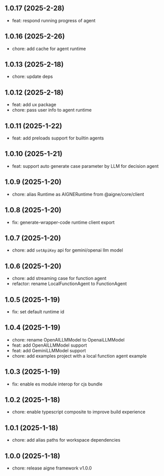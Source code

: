 ## 1.0.17 (2025-2-28)

- feat: respond running progress of agent

## 1.0.16 (2025-2-26)

- chore: add cache for agent runtime

## 1.0.13 (2025-2-18)

- chore: update deps

## 1.0.12 (2025-2-18)

- feat: add ux package
- chore: pass user info to agent runtime

## 1.0.11 (2025-1-22)

- feat: add preloads support for builtin agents

## 1.0.10 (2025-1-21)

- feat: support auto generate case parameter by LLM for decision agent

## 1.0.9 (2025-1-20)

- chore: alias Runtime as AIGNERuntime from @aigne/core/client

## 1.0.8 (2025-1-20)

- fix: generate-wrapper-code runtime client export

## 1.0.7 (2025-1-20)

- chore: add `setApiKey` api for gemini/openai llm model

## 1.0.6 (2025-1-20)

- chore: add streaming case for function agent
- refactor: rename LocalFunctionAgent to FunctionAgent

## 1.0.5 (2025-1-19)

- fix: set default runtime id

## 1.0.4 (2025-1-19)

- chore: rename OpenAILLMModel to OpenaiLLMModel
- feat: add OpenAILLMModel support
- feat: add GeminiLLMModel support
- chore: add examples project with a local function agent example

## 1.0.3 (2025-1-19)

- fix: enable es module interop for cjs bundle

## 1.0.2 (2025-1-18)

- chore: enable typescript composite to improve build experience

## 1.0.1 (2025-1-18)

- chore: add alias paths for workspace dependencies

## 1.0.0 (2025-1-18)

- chore: release aigne framework v1.0.0
